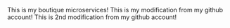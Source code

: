 This is my boutique microservices!
This is my modification from my github account!
This is 2nd modification from my github account!
